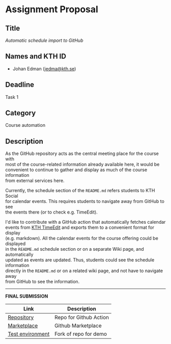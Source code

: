 # Assignment Proposal

## Title

_Automatic schedule import to GitHub_

## Names and KTH ID
  - Johan Edman (jedma@kth.se)

## Deadline

Task 1

## Category

Course automation

## Description

As the GitHub repository acts as the central meeting place for the course with  
most of the course-related information already available here, it would be  
convenient to continue to gather and display as much of the course information  
from external services here.

Currently, the schedule section of the `README.md` refers students to KTH Social  
for calendar events. This requires students to navigate away from GitHub to see  
the events there (or to check e.g. TimeEdit).

I'd like to contribute with a GitHub action that automatically fetches calendar  
events from [KTH TimeEdit](https://cloud.timeedit.net/kth/web/public01/ri155XQ7093Z5YQv580508Z6yQY440480YX1Y5gQ9025787.html) and exports them to a convenient format for display  
(e.g. markdown). All the calendar events for the course offering could be displayed  
in the `README.md` schedule section or on a separate Wiki page, and automatically  
updated as events are updated. Thus, students could see the schedule information  
directly in the `README.md` or on a related wiki page, and not have to navigate away  
from GitHub to see the information.

<hr>

**FINAL SUBMISSION**

| Link                                                                                                                  |       Description      |
| ----------------------------------------------------------------------------------------------------------------------| ---------------------- |
| [Repository](https://github.com/EdmanJohan/schedule-update-action)                                                    | Repo for Github Action |
| [Marketplace](https://github.com/marketplace/actions/update-timeedit-schedule-events)                                 | Github Marketplace     |
| [Test environment](https://github.com/EdmanJohan/devops-course)                                                       | Fork of repo for demo  |
